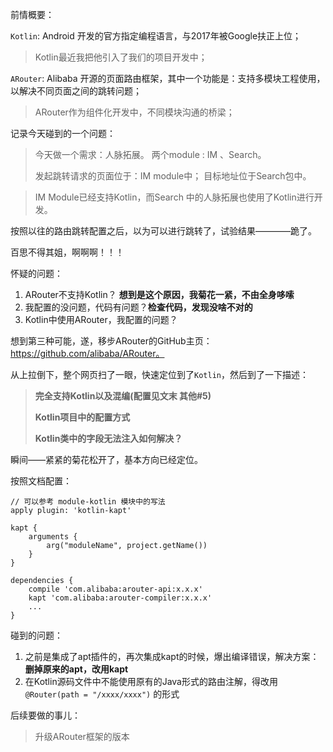 前情概要：

`Kotlin`: Android 开发的官方指定编程语言，与2017年被Google扶正上位；
> Kotlin最近我把他引入了我们的项目开发中；

`ARouter`: Alibaba 开源的页面路由框架，其中一个功能是：支持多模块工程使用，以解决不同页面之间的跳转问题；
> ARouter作为组件化开发中，不同模块沟通的桥梁；


记录今天碰到的一个问题：

> 今天做一个需求：人脉拓展。
> 两个module : IM 、Search。
> 
> 发起跳转请求的页面位于：IM module中； 
>目标地址位于Search包中。

> IM Module已经支持Kotlin，而Search 中的人脉拓展也使用了Kotlin进行开发。

按照以往的路由跳转配置之后，以为可以进行跳转了，试验结果————跪了。

百思不得其姐，啊啊啊！！！

怀疑的问题：

1. ARouter不支持Kotlin？ **想到是这个原因，我菊花一紧，不由全身哆嗦**
2. 我配置的没问题，代码有问题？**检查代码，发现没啥不对的**
3. Kotlin中使用ARouter，我配置的问题？

想到第三种可能，遂，移步ARouter的GitHub主页：https://github.com/alibaba/ARouter。

从上拉倒下，整个网页扫了一眼，快速定位到了`Kotlin`，然后到了一下描述：

> **完全支持Kotlin以及混编(配置见文末 其他#5)**
> 
> **Kotlin项目中的配置方式**
> 
> **Kotlin类中的字段无法注入如何解决？**

瞬间——紧紧的菊花松开了，基本方向已经定位。

按照文档配置：

```
// 可以参考 module-kotlin 模块中的写法
apply plugin: 'kotlin-kapt'

kapt {
    arguments {
        arg("moduleName", project.getName())
    }
}

dependencies {
    compile 'com.alibaba:arouter-api:x.x.x'
    kapt 'com.alibaba:arouter-compiler:x.x.x'
    ...
}
```

碰到的问题：

1. 之前是集成了apt插件的，再次集成kapt的时候，爆出编译错误，解决方案：**删掉原来的apt，改用kapt**
2. 在Kotlin源码文件中不能使用原有的Java形式的路由注解，得改用`@Router(path = "/xxxx/xxxx")` 的形式

后续要做的事儿：

> 升级ARouter框架的版本

